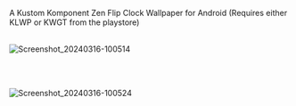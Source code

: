 A Kustom Komponent Zen Flip Clock Wallpaper for Android (Requires either KLWP or KWGT from the playstore)
<br><br>

![Screenshot_20240316-100514](https://github.com/lexterror/Kustom-Zen-Office-Clock-Android/assets/16135535/53cff2cb-6317-49e2-b219-680320efa693)

<br><br>

![Screenshot_20240316-100524](https://github.com/lexterror/Kustom-Zen-Office-Clock-Android/assets/16135535/880afa31-c8ce-4bbb-9514-941d2435951b)
